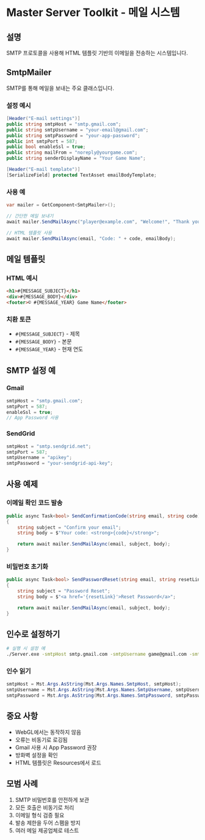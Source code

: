 # Master Server Toolkit - 메일 시스템

## 설명
SMTP 프로토콜을 사용해 HTML 템플릿 기반의 이메일을 전송하는 시스템입니다.

## SmtpMailer
SMTP를 통해 메일을 보내는 주요 클래스입니다.

### 설정 예시
```csharp
[Header("E-mail settings")]
public string smtpHost = "smtp.gmail.com";
public string smtpUsername = "your-email@gmail.com";
public string smtpPassword = "your-app-password";
public int smtpPort = 587;
public bool enableSsl = true;
public string mailFrom = "noreply@yourgame.com";
public string senderDisplayName = "Your Game Name";

[Header("E-mail template")]
[SerializeField] protected TextAsset emailBodyTemplate;
```

### 사용 예
```csharp
var mailer = GetComponent<SmtpMailer>();

// 간단한 메일 보내기
await mailer.SendMailAsync("player@example.com", "Welcome!", "Thank you!");

// HTML 템플릿 사용
await mailer.SendMailAsync(email, "Code: " + code, emailBody);
```

## 메일 템플릿
### HTML 예시
```html
<h1>#{MESSAGE_SUBJECT}</h1>
<div>#{MESSAGE_BODY}</div>
<footer>© #{MESSAGE_YEAR} Game Name</footer>
```

### 치환 토큰
- `#{MESSAGE_SUBJECT}` - 제목
- `#{MESSAGE_BODY}` - 본문
- `#{MESSAGE_YEAR}` - 현재 연도

## SMTP 설정 예
### Gmail
```csharp
smtpHost = "smtp.gmail.com";
smtpPort = 587;
enableSsl = true;
// App Password 사용
```

### SendGrid
```csharp
smtpHost = "smtp.sendgrid.net";
smtpPort = 587;
smtpUsername = "apikey";
smtpPassword = "your-sendgrid-api-key";
```

## 사용 예제
### 이메일 확인 코드 발송
```csharp
public async Task<bool> SendConfirmationCode(string email, string code)
{
    string subject = "Confirm your email";
    string body = $"Your code: <strong>{code}</strong>";

    return await mailer.SendMailAsync(email, subject, body);
}
```

### 비밀번호 초기화
```csharp
public async Task<bool> SendPasswordReset(string email, string resetLink)
{
    string subject = "Password Reset";
    string body = $"<a href='{resetLink}'>Reset Password</a>";

    return await mailer.SendMailAsync(email, subject, body);
}
```

## 인수로 설정하기
```bash
# 실행 시 설정 예
./Server.exe -smtpHost smtp.gmail.com -smtpUsername game@gmail.com -smtpPassword app-password
```

### 인수 읽기
```csharp
smtpHost = Mst.Args.AsString(Mst.Args.Names.SmtpHost, smtpHost);
smtpUsername = Mst.Args.AsString(Mst.Args.Names.SmtpUsername, smtpUsername);
smtpPassword = Mst.Args.AsString(Mst.Args.Names.SmtpPassword, smtpPassword);
```

## 중요 사항
- WebGL에서는 동작하지 않음
- 오류는 비동기로 로깅됨
- Gmail 사용 시 App Password 권장
- 방화벽 설정을 확인
- HTML 템플릿은 Resources에서 로드

## 모범 사례
1. SMTP 비밀번호를 안전하게 보관
2. 모든 호출은 비동기로 처리
3. 이메일 형식 검증 필요
4. 발송 제한을 두어 스팸을 방지
5. 여러 메일 제공업체로 테스트
